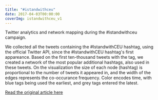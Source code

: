 ```yaml
---
title: "#istandwithceu"
date: 2017-04-03T00:00:00
coverImg: istandwithceu_v1
---
```


Twitter analytics and network mapping during the #istandwithceu campaign.

<!--more-->

We collected all the tweets containing the #IstandwithCEU hashtag, using the official Twitter API, since the #IstandwithCEU hashtag's first appareance. Based on the first ten-thousand tweets with the tag, we created a network of the most popular additional hashtags, also used in these tweets. On the visualization the size of each node (hashtag) is proportional to the number of tweets it appeared in, and the width of the edges represents the co-occurance frequency. Color encodes time, with blue tags being used the earliest, and grey tags entered the latest.

[Read the original article here](https://networkdatascience.ceu.edu/node/326)
